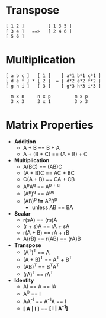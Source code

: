 # Transpose
 ```
 [ 1 2 ]         [ 1 3 5 ]
 [ 3 4 ]   ==>   [ 2 4 6 ]
 [ 5 6 ]
 ```
 
# Multiplication
 ```
 [ a b c ]   [ 1 ]    [ a*1 b*1 c*1 ]
 [ d e f ] * [ 2 ]  = [ d*2 e*2 f*2 ]
 [ g h i ]   [ 3 ]    [ g*3 h*3 i*3 ]

   m x n     n x p         m x p
   3 x 3     3 x 1         3 x 3
 ```
 
# Matrix Properties
* **Addition**
  * A + B == B + A
  * A + (B + C) == (A + B) + C
* **Multiplication**
  * A(BC) == (AB)C
  * (A + B)C == AC + BC
  * C(A + B) == CA + CB
  * A<sup>p</sup>A<sup>q</sup> == A<sup>p + q</sup>
  * (A<sup>p</sup>)<sup>q</sup> == A<sup>pq</sup>
  * (AB)<sup>p</sup> **!=** A<sup>p</sup>B<sup>p</sup>
    * unless AB == BA
* **Scalar**
  * r(sA) == (rs)A
  * (r + s)A == rA + sA
  * r(A + B) == rA + rB
  * A(rB) == r(AB) == (rA)B
* **Transpose**
  * (A<sup>T</sup>)<sup>T</sup> == A
  * (A + B)<sup>T</sup> == A<sup>T</sup> + B<sup>T</sup>
  * (AB)<sup>T</sup> == B<sup>T</sup>A<sup>T</sup>
  * (rA)<sup>T</sup> == rA<sup>T</sup>
* **Identity**
  * AI == A == IA
  * A<sup>0</sup> == I
  * AA<sup>-1</sup> == A<sup>-1</sup>A == I
  * **[ A | I ]**  ==  **[ I | A<sup>-1</sup>]** 
